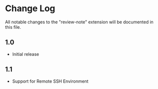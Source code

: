 # Change Log
All notable changes to the "review-note" extension will be documented in this file.

## 1.0
- Initial release

## 1.1
- Support for Remote SSH Environment
